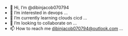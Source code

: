 - 👋 Hi, I’m @dibinjacob070794
- 👀 I’m interested in devops  ...
- 🌱 I’m currently learning clouds cicd  ...
- 💞️ I’m looking to collaborate on ...
- 📫 How to reach me dibinjacob070794@outlook.com ...

<!---
dibinjacob070794/dibinjacob070794 is a ✨ special ✨ repository because its `README.md` (this file) appears on your GitHub profile.
You can click the Preview link to take a look at your changes.
--->
